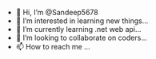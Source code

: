 - 👋 Hi, I’m @Sandeep5678
- 👀 I’m interested in learning new things...
- 🌱 I’m currently learning .net web api...
- 💞️ I’m looking to collaborate on coders...
- 📫 How to reach me ...

<!---
Sandeep5678/Sandeep5678 is a ✨ special ✨ repository because its `README.md` (this file) appears on your GitHub profile.
You can click the Preview link to take a look at your changes.
--->
